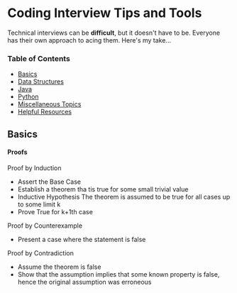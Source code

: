 # Coding Interview Tips and Tools
Technical interviews can be **difficult**, but it doesn't have to be. Everyone has their own approach to acing them. Here's my take...

### Table of Contents
*  [Basics](#basics)
*  [Data Structures](#data-structures)
*  [Java](#java)
*  [Python](#python)
*  [Miscellaneous Topics](#miscellaneous-topics)
*  [Helpful Resources](#helpful-resources)


## Basics

#### Proofs
Proof by Induction</br>
*  Assert the Base Case
  *  Establish a theorem tha tis true for some small trivial value
*  Inductive Hypothesis The theorem is assumed to be true for all cases up to some limit k
*  Prove True for k+1th case

Proof by Counterexample</br>
* Present a case where the statement is false

Proof by Contradiction</br>
*  Assume the theorem is false
*  Show that the assumption implies that some known property is false, hence the original assumption was erroneous


